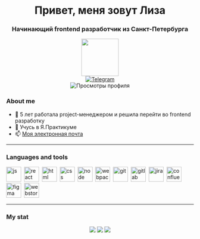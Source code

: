 <div id="header" align="center">
	<h1>Привет, меня зовут Лиза</h1>
	<h3>Начинающий frontend разработчик из Санкт-Петербурга</h3>
  <img src="https://media.giphy.com/media/RN8FdaB6T1bkkI5n4I/giphy.gif" width="100"/>
</div>

<div id="social" align="center">
  <a href="https://t.me/liza_petkova">
    <img src="https://img.shields.io/badge/Telegram-blue?style=for-the-badge&logo=telegram&logoColor=white" alt="Telegram"/>
  </a>
</div>

<div id="counter" align="center">
  <img src="https://komarev.com/ghpvc/?username=lizapetkova&style=flat-square&color=blue" alt="Просмотры профиля"/>
</div>

### About me

- 📝 5 лет работала project-менеджером и решила перейти во frontend разработку
- 🌱 Учусь в Я.Практикуме
- 📫 [Моя электронная почта](mailto:lizapetkova@yandex.ru)

---

### Languages and tools

<img src="https://cdn.jsdelivr.net/gh/devicons/devicon/icons/javascript/javascript-original.svg" title="js" width="40" height="40"/>&nbsp;
<img src="https://cdn.jsdelivr.net/gh/devicons/devicon/icons/react/react-original.svg" title="react" width="40" height="40"/>&nbsp;
<img src="https://cdn.jsdelivr.net/gh/devicons/devicon/icons/html5/html5-original.svg" title="html" width="40" height="40"/>&nbsp;
<img src="https://cdn.jsdelivr.net/gh/devicons/devicon/icons/css3/css3-original.svg" title="css" width="40" height="40"/>&nbsp;
<img src="https://cdn.jsdelivr.net/gh/devicons/devicon/icons/nodejs/nodejs-original.svg" title="node" width="40" height="40"/>&nbsp;
<img src="https://cdn.jsdelivr.net/gh/devicons/devicon/icons/webpack/webpack-original.svg" title="webpack" width="40" height="40"/>&nbsp;
<img src="https://cdn.jsdelivr.net/gh/devicons/devicon/icons/git/git-plain.svg" title="git" width="40" height="40"/>&nbsp;
<img src="https://cdn.jsdelivr.net/gh/devicons/devicon/icons/gitlab/gitlab-original.svg" title="gitlab" width="40" height="40"/>&nbsp;
<img src="https://cdn.jsdelivr.net/gh/devicons/devicon/icons/jira/jira-original.svg" title="jira" width="40" height="40"/>&nbsp;
<img src="https://cdn.jsdelivr.net/gh/devicons/devicon/icons/confluence/confluence-original.svg" title="confluence" width="40" height="40"/>&nbsp;
<img src="https://cdn.jsdelivr.net/gh/devicons/devicon/icons/figma/figma-original.svg" title="figma" width="40" height="40"/>&nbsp;
<img src="https://cdn.jsdelivr.net/gh/devicons/devicon/icons/webstorm/webstorm-original.svg" title="webstorm" width="40" height="40"/>&nbsp;
<!--<img src="https://cdn.jsdelivr.net/gh/devicons/devicon/icons/typescript/typescript-original.svg" title="typescript" width="40" height="40"/>&nbsp;-->
<!--<img src="https://cdn.jsdelivr.net/gh/devicons/devicon/icons/redux/redux-original.svg" title="redux" width="40" height="40"/>&nbsp;-->

---    

### My stat
<div id="stat" align="center">
	<img src="https://github-profile-summary-cards.vercel.app/api/cards/profile-details?username=lizapetkova&theme=solarized"/>
	<img src="https://github-profile-summary-cards.vercel.app/api/cards/most-commit-language?username=lizapetkova&theme=solarized"/>
	<img src="https://github-profile-summary-cards.vercel.app/api/cards/stats?username=lizapetkova&theme=solarized"/>
</div>
